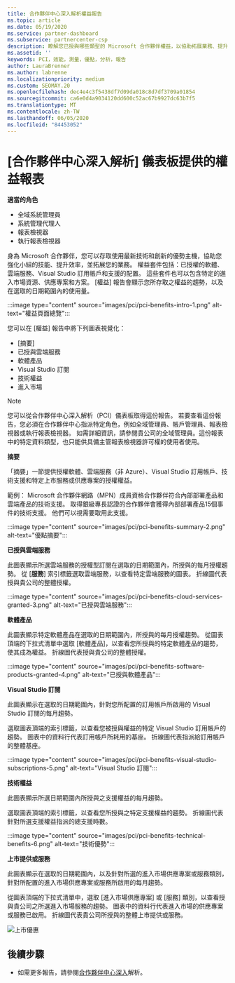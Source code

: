```yaml
---
title: 合作夥伴中心深入解析權益報告
ms.topic: article
ms.date: 05/19/2020
ms.service: partner-dashboard
ms.subservice: partnercenter-csp
description: 瞭解您已授與哪些類型的 Microsoft 合作夥伴權益，以協助拓展業務、提升效率並提升小組的技能。
ms.assetid: ''
keywords: PCI，效能，測量，優點，分析，報告
author: LauraBrenner
ms.author: labrenne
ms.localizationpriority: medium
ms.custom: SEOMAY.20
ms.openlocfilehash: dec4e4c3f5438df7d09da018c8d7df3709a01854
ms.sourcegitcommit: ca6e0d4a9034120dd600c52ac67b9927dc63b7f5
ms.translationtype: MT
ms.contentlocale: zh-TW
ms.lasthandoff: 06/05/2020
ms.locfileid: "84453052"
---
```

# <a name="benefits-report-available-from-the-partner-center-insights-dashboard"></a>[合作夥伴中心深入解析] 儀表板提供的權益報表

**適當的角色**

- 全域系統管理員
- 系統管理代理人
- 報表檢視器
- 執行報表檢視器

身為 Microsoft 合作夥伴，您可以存取使用最新技術和創新的優勢主機，協助您強化小組的技能、提升效率，並拓展您的業務。 權益套件包括：已授權的軟體、雲端服務、Visual Studio 訂用帳戶和支援的配置。 這些套件也可以包含特定的進入市場資源、供應專案和方案。 [權益] 報告會顯示您所存取之權益的趨勢，以及在選取的日期範圍內的使用量。

:::image type="content" source="images/pci/pci-benefits-intro-1.png" alt-text="權益頁面總覽":::

您可以在 [權益] 報告中將下列圖表視覺化：

- [摘要]
- 已授與雲端服務
- 軟體產品
- Visual Studio 訂閱
- 技術權益
- 進入市場

 > [!NOTE]
 > 您可以從合作夥伴中心深入解析（PCI）儀表板取得這份報告。 若要查看這份報告，您必須在合作夥伴中心指派特定角色，例如全域管理員、帳戶管理員、報表檢視器或執行報表檢視器。 如需詳細資訊，請參閱貴公司的全域管理員。這份報表中的特定資料類型，也只能供具備主管報表檢視器許可權的使用者使用。

**摘要**

「摘要」一節提供授權軟體、雲端服務（非 Azure）、Visual Studio 訂用帳戶、技術支援和特定上市服務或供應專案的授權權益。

範例： Microsoft 合作夥伴網路（MPN）成員資格合作夥伴符合內部部署產品和雲端產品的技術支援。 取得銀級專長認證的合作夥伴會獲得內部部署產品15個事件的技術支援。 他們可以視需要取用此支援。 

:::image type="content" source="images/pci/pci-benefits-summary-2.png" alt-text="優點摘要":::

**已授與雲端服務**

此圖表顯示所選雲端服務的授權型訂閱在選取的日期範圍內，所授與的每月授權趨勢。
從 [**服務**] 索引標籤選取雲端服務，以查看特定雲端服務的圖表。 折線圖代表授與貴公司的整體授權。

:::image type="content" source="images/pci/pci-benefits-cloud-services-granted-3.png" alt-text="已授與雲端服務":::

**軟體產品**

此圖表顯示特定軟體產品在選取的日期範圍內，所授與的每月授權趨勢。 從圖表頂端的下拉式清單中選取 [軟體產品]，以查看您所授與的特定軟體產品的趨勢，使其成為權益。 折線圖代表授與貴公司的整體授權。

:::image type="content" source="images/pci/pci-benefits-software-products-granted-4.png" alt-text="已授與軟體產品":::

**Visual Studio 訂閱**

此圖表顯示在選取的日期範圍內，針對您所配置的訂用帳戶所啟用的 Visual Studio 訂閱的每月趨勢。

選取圖表頂端的索引標籤，以查看您被授與權益的特定 Visual Studio 訂用帳戶的趨勢。 圖表中的資料行代表訂用帳戶所耗用的基座。 折線圖代表指派給訂用帳戶的整體基座。

:::image type="content" source="images/pci/pci-benefits-visual-studio-subscriptions-5.png" alt-text="Visual Studio 訂閱":::

**技術權益**

此圖表顯示所選日期範圍內所授與之支援權益的每月趨勢。

選取圖表頂端的索引標籤，以查看您所授與之特定支援權益的趨勢。 折線圖代表針對所選支援權益指派的總支援時數。

:::image type="content" source="images/pci/pci-benefits-technical-benefits-6.png" alt-text="技術優勢":::

**上市提供或服務**

此圖表顯示在選取的日期範圍內，以及針對所選的進入市場供應專案或服務類別，針對所配置的進入市場供應專案或服務所啟用的每月趨勢。

從圖表頂端的下拉式清單中，選取 [進入市場供應專案] 或 [服務] 類別，以查看授與貴公司之所選進入市場服務的趨勢。 圖表中的資料行代表進入市場的供應專案或服務已啟用。 折線圖代表貴公司所授與的整體上市提供或服務。

![上市優惠](images/pci/pci-benefits-go-to-market-7.png)

## <a name="next-steps"></a>後續步驟

- 如需更多報告，請參閱[合作夥伴中心深入](partner-center-insights.md)解析。
